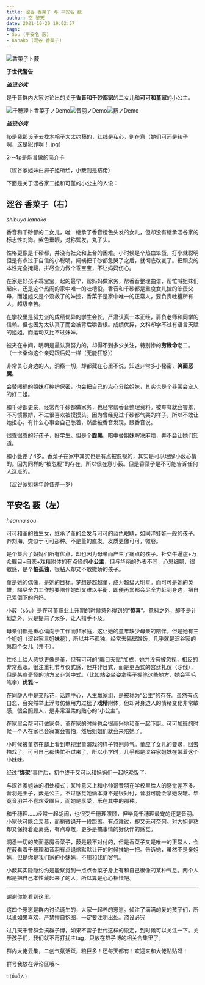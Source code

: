 ```yaml
---
title: 涩谷 香菜子 与 平安名 薮
author: 空 黎天
date: 2021-10-20 19:02:57
tags:
- Sou (平安名 薮)
- Kanako (涩谷 香菜子)
---
```


![香菜子ト薮](https://imglf5.lf127.net/img/6dce96137f60f4b6/RDJzS3ZVSzYwTXJWL3N0Wjkra0xrSm5Sc0hVdU96MERsM3U4Y0grRTJaRT0.jpg)

**子世代警告**

***盗设必究***

是千音群内大家讨论出的关于**香音和千砂都家**的二女儿和**可可和堇家**的小公主。

<!-- more -->

![千穗理ト香菜子ノDemo](https://imglf4.lf127.net/img/fc68524b2cffba46/RDJzS3ZVSzYwTXJWL3N0Wjkra0xrRmxuOTBRSDk3Mk84dEJqNnQwcHI4RT0.png)![音羽ノDemo](https://imglf4.lf127.net/img/dcd170a6e3ef78dc/RDJzS3ZVSzYwTXJWL3N0Wjkra0xrQ1EycTZCVzNaanlhZDVFUi92UW9QVT0.png)![薮ノDemo](https://imglf3.lf127.net/img/837d05f10c1d5d0a/RDJzS3ZVSzYwTXJWL3N0Wjkra0xrTlBON0tid0NjY0FaVWsxb3dvZlJ1OD0.png)

***盗设必究***

1p是我那设子去找木柃子太太约稿的，红线是私心，别在意（她们可还是孩子啊，这是犯罪啊！.jpg）

2～4p是烁音做的简介卡

（涩谷家姐妹由屑子姐所绘，小薮则是桔佬）

下面是关于涩谷家二姐和可堇的小公主的人设：

## 涩谷 香菜子（右）

*shibuya kanako*

香音和千砂都的二女儿，唯一继承了香音橙色头发的女儿，但却没有继承涩谷家的标志性刘海。紫色垂眼，对称鬓发，丸子头。

性格更像是千砂都，并没有社交和上台的困难。小时候是个热血笨蛋，打小就聪明但是有点过于自信的小聪明，闯祸把千砂都急哭了之后，就彻底改变了。把顽皮的本性完全掩藏，拼尽全力做个乖宝宝，不让妈妈伤心。

在家是好孩子乖宝宝，起的最早，帮妈妈做家务，帮香音整理曲谱，帮忙喊姐妹们起床，还是这个热闹的家中唯一的吐槽役。香音和千砂都是重度女儿控的笨蛋父母，而姐姐又是个没救了的妹控，香菜子是家中唯一的正常人，要负责吐槽所有人，超级辛苦。

在学校里是努力派的成绩优异的学生会长，严肃认真一本正经，肩负老师和同学的信赖。但也因为太认真了而会被背后嚼舌根。成绩优异，文科却学不过有语言天赋的姐姐。而运动又比不过妹妹。

被夹在中间，明明是最认真努力的，却得不到多少关注，特别惨的**劳碌命**老二。（一卡桑你这个亲妈跟后妈一样（无能狂怒））

非常关心身边的人，洞察一切，却都藏在心里不说，知道非常多小秘密，**笑面恶魔**。

会替闯祸的姐妹打掩护保密，也会把自己的点心分给姐妹，其实也是个非常会宠人的好二姐。

和千砂都更亲，经常帮千砂都做家务，也经常帮香音整理资料。被夸夸就会害羞，不习惯撒娇，不过很喜欢被摸摸头。因为曾经见过千砂都气哭的样子，所以不敢让她担心。有什么心事会自己憋着，然后被香音发现，跟香音说。

很乖很乖的好孩子，好学生。但是个**腹黑**，暗中替姐妹解决麻烦，并不会让她们知道。

和小薮差了4岁。香菜子在家中其实也是有点被忽视的，其实是可以理解小薮心情的。因为同样的“被忽视”的存在，所以很在意小薮。但是香菜子是不可能告诉任何人这点的。

（涩谷家姐妹年龄各差一岁）

## 平安名 薮（左）

*heanna sou*

可可和堇的独生女，继承了堇的金发与可可的蓝色眼睛，如同洋娃娃一般的孩子。齐刘海，类似于可可那种。不是堇的直发，发质更像可可，微卷。

是个集合了妈妈们所有优点，却也因为母亲而产生了痛点的孩子。社交牛逼症+万众瞩目+自恋+戏精附体的有点怪的**小公主**，但与华丽的外表不同，心思细腻，很敏感，是个**怕孤独**，很粘人却又不敢撒娇的孩子。

堇是她的偶像，是她的目标。梦想是超越堇，成为超级大明星。而可可是她的英雄，竭尽全力工作想要陪伴她却又难以平衡，即便再累都会尽全力赶到身边，把自己累倒下的妈妈。

小薮（sǒu）是在可堇职业上升期的时候意外得到的“**惊喜**”。意料之外，却不是计划之外，只是提前了太多，让人措手不及。

母亲们都是重心偏向于工作而非家庭，这让她的童年缺少母亲的陪伴。但是她有三个姐姐（涩谷家三姐妹花），所以并不孤独。经常去隔壁蹭饭，几乎就是涩谷家的第四个女儿（并不）。

性格上给人感觉更像是堇，但有可可的“瞩目天赋”加成，她并没有被忽视，相反的非常惹眼。很注重礼节与仪式感，但并非日式，而是更西式的宫廷礼仪（沙俄），但是某些奇怪的地方又非常中式。（比如站姿坐姿拿筷子握笔这些地方，她会写毛笔字）**优雅**～

在同龄人中是交际花，话题中心，人生赢家组，是被称为“公主”的存在。虽然有点自恋，会突然举止浮夸仿佛用力过猛了**戏精**附体，但却对身边人的情绪变化非常敏感，很会照顾人，是非常温柔的贴心的“小公主”。

在家里会帮可可做家务，堇在家的时候也会很高兴地和堇一起下厨。可可加班的时候一个人在家也会寂寞会害怕，然后姐姐们就会来陪她了。

小时候被堇抱在腿上看到电视里堇演戏的样子特别帅气。堇应了女儿的要求，回去拍戏了。可可自己都快忙不过来了，所以小学时，几乎都是涩谷家姐妹在带着这个小妹妹。

经过“**绑架**”事件后，初中终于又可以和妈妈们一起吃晚饭了。

与涩谷家姐妹的相处模式：某种意义上和小帅哥音羽在学校里给人的感觉差不多。音羽是王子，薮是公主。不过感觉她俩本身不是很对付，音羽可能会拿她没辙。毕竟音羽并不喜欢受瞩目，而她是享受，乐在其中的那种。

和千穗理……经常一起胡闹，也很受千穗理照顾，但毕竟千穗理最宠的还是音羽。小家伙可能会羡慕，而稍微退开一段距离，有点难过，却又无可奈何。对大姐是粘却又保持着距离感，有点尊敬，更多是搞事情的好伙伴的感觉。

洞悉一切的笑面恶魔香菜子，薮是最不对付的，但是香菜子又是唯一的正常人，会在薮看着千穗理和音羽有点退缩默默让开的时候推她一把。告诉她，虽然不是亲姐妹，但是你是我们家的小妹妹，不用和我们客气。

小薮其实隐隐约约是能察觉到一点点香菜子身上有和自己很像的某种气息。两个人都是把自己本性藏起来了的人，所以算是心心相惜吧。

***

谢谢你能看到这里。

这四个崽崽是群内讨论诞生的，大家一起养的崽崽。倾注了满满的爱的孩子们，所以说如果喜欢，严禁擅自抱图，一定要注明出处。盗设必究

过几天千音群会搞群子博，如果不雷子世代这样的设定，到时候可以关注一下。关于孩子们，我们就不再打扰主tag，只放在群子博的相关合集里了。

群内大佬云集，二创气氛活跃，粮巨多！还每天都有！欢迎来和大佬贴贴呀！

群号我放在评论区哦～

`♡(ŐωŐ人)`
